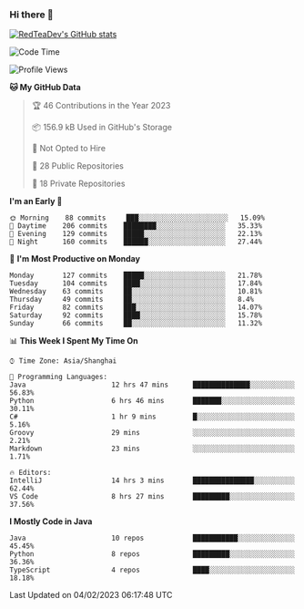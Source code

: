 ### Hi there 👋

<!--
**RedTeaDev/RedTeaDev** is a ✨ _special_ ✨ repository because its `README.md` (this file) appears on your GitHub profile.

Here are some ideas to get you started:

- 🔭 I’m currently working on ...
- 🌱 I’m currently learning ...
- 👯 I’m looking to collaborate on ...
- 🤔 I’m looking for help with ...
- 💬 Ask me about ...
- 📫 How to reach me: ...
- 😄 Pronouns: ...
- ⚡ Fun fact: ...
-->

<!--
[![wakatime](https://wakatime.com/badge/user/6b101ed0-04c0-4490-9283-eb61f2efff96.svg)](https://wakatime.com/@6b101ed0-04c0-4490-9283-eb61f2efff96)
!-->

[![RedTeaDev's GitHub stats](https://github-readme-stats.vercel.app/api?username=RedTeaDev)](https://github.com/anuraghazra/github-readme-stats)
<!--
[![willianrod's wakatime stats](https://github-readme-stats.vercel.app/api/wakatime?username=RedTeaDev)](https://github.com/anuraghazra/github-readme-stats)
!-->
<!--START_SECTION:waka-->
![Code Time](http://img.shields.io/badge/Code%20Time-1%2C181%20hrs%2054%20mins-blue)

![Profile Views](http://img.shields.io/badge/Profile%20Views-0-blue)

**🐱 My GitHub Data** 

> 🏆 46 Contributions in the Year 2023
 > 
> 📦 156.9 kB Used in GitHub's Storage 
 > 
> 🚫 Not Opted to Hire
 > 
> 📜 28 Public Repositories 
 > 
> 🔑 18 Private Repositories  
 > 
**I'm an Early 🐤** 

```text
🌞 Morning    88 commits     ███░░░░░░░░░░░░░░░░░░░░░░   15.09% 
🌆 Daytime    206 commits    ████████░░░░░░░░░░░░░░░░░   35.33% 
🌃 Evening    129 commits    █████░░░░░░░░░░░░░░░░░░░░   22.13% 
🌙 Night      160 commits    ██████░░░░░░░░░░░░░░░░░░░   27.44%

```
📅 **I'm Most Productive on Monday** 

```text
Monday       127 commits    █████░░░░░░░░░░░░░░░░░░░░   21.78% 
Tuesday      104 commits    ████░░░░░░░░░░░░░░░░░░░░░   17.84% 
Wednesday    63 commits     ██░░░░░░░░░░░░░░░░░░░░░░░   10.81% 
Thursday     49 commits     ██░░░░░░░░░░░░░░░░░░░░░░░   8.4% 
Friday       82 commits     ███░░░░░░░░░░░░░░░░░░░░░░   14.07% 
Saturday     92 commits     ████░░░░░░░░░░░░░░░░░░░░░   15.78% 
Sunday       66 commits     ██░░░░░░░░░░░░░░░░░░░░░░░   11.32%

```


📊 **This Week I Spent My Time On** 

```text
⌚︎ Time Zone: Asia/Shanghai

💬 Programming Languages: 
Java                     12 hrs 47 mins      ██████████████░░░░░░░░░░░   56.83% 
Python                   6 hrs 46 mins       ███████░░░░░░░░░░░░░░░░░░   30.11% 
C#                       1 hr 9 mins         █░░░░░░░░░░░░░░░░░░░░░░░░   5.16% 
Groovy                   29 mins             ░░░░░░░░░░░░░░░░░░░░░░░░░   2.21% 
Markdown                 23 mins             ░░░░░░░░░░░░░░░░░░░░░░░░░   1.71%

🔥 Editors: 
IntelliJ                 14 hrs 3 mins       ███████████████░░░░░░░░░░   62.44% 
VS Code                  8 hrs 27 mins       █████████░░░░░░░░░░░░░░░░   37.56%

```

**I Mostly Code in Java** 

```text
Java                     10 repos            ███████████░░░░░░░░░░░░░░   45.45% 
Python                   8 repos             █████████░░░░░░░░░░░░░░░░   36.36% 
TypeScript               4 repos             ████░░░░░░░░░░░░░░░░░░░░░   18.18%

```



 Last Updated on 04/02/2023 06:17:48 UTC
<!--END_SECTION:waka-->


